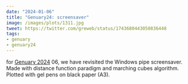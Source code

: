 ```yaml
---
date: "2024-01-06"
title: "Genuary24: screensaver"
image: /images/plots/1311.jpg
tweet: https://twitter.com/greweb/status/1743680443050836448
tags:
- genuary
- genuary24
---
```


for [Genuary 2024](https://genuary.art) 06, we have revisited the Windows pipe screensaver. 
Made with distance function paradigm and marching cubes algorithm.
Plotted with gel pens on black paper (A3).